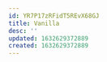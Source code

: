 ```yaml
---
id: YR7P17zRFidT5REvX68GJ
title: Vanilla
desc: ''
updated: 1632629372889
created: 1632629372889
---
```


